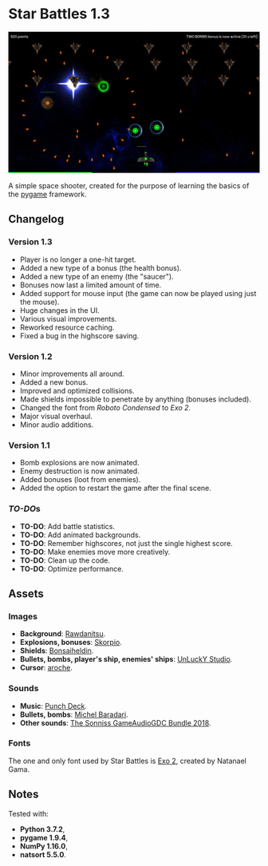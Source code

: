# Star Battles 1.3

![Screenshot](/Screenshot.jpeg?raw=true)

A simple space shooter, created for the purpose of learning the basics of the [pygame](https://www.pygame.org/) framework.

## Changelog

### Version 1.3

- Player is no longer a one-hit target.
- Added a new type of a bonus (the health bonus).
- Added a new type of an enemy (the "saucer").
- Bonuses now last a limited amount of time.
- Added support for mouse input (the game can now be played using just the mouse).
- Huge changes in the UI.
- Various visual improvements.
- Reworked resource caching.
- Fixed a bug in the highscore saving.

### Version 1.2

- Minor improvements all around.
- Added a new bonus.
- Improved and optimized collisions.
- Made shields impossible to penetrate by anything (bonuses included).
- Changed the font from *Roboto Condensed* to *Exo 2*.
- Major visual overhaul.
- Minor audio additions.

### Version 1.1

- Bomb explosions are now animated.
- Enemy destruction is now animated.
- Added bonuses (loot from enemies).
- Added the option to restart the game after the final scene.

### *TO-DO*s

- **TO-DO**: Add battle statistics.
- **TO-DO**: Add animated backgrounds.
- **TO-DO**: Remember highscore*s*, not just the single highest score.
- **TO-DO**: Make enemies move more creatively.
- **TO-DO**: Clean up the code.
- **TO-DO**: Optimize performance.

## Assets

### Images

- **Background**: [Rawdanitsu](https://opengameart.org/content/space-backgrounds-7).
- **Explosions, bonuses**: [Skorpio](https://opengameart.org/content/sci-fi-effects).
- **Shields**: [Bonsaiheldin](http://bonsaiheld.org/).
- **Bullets, bombs, player's ship, enemies' ships**: [UnLuckY Studio](https://opengameart.org/content/complete-spaceship-game-art-pack).
- **Cursor**:  [aroche](https://www.deviantart.com/aroche/art/Vienna-3-Rapture-90310351).

### Sounds

- **Music**: [Punch Deck](https://www.reddit.com/r/gamedev/comments/ak1iqz/i_make_orchestral_electronic_music_that_im_giving/).
- **Bullets, bombs**: [Michel Baradari](https://opengameart.org/content/4-projectile-launches).
- **Other sounds**: [The Sonniss GameAudioGDC Bundle 2018](https://www.reddit.com/r/gamedev/comments/85kzjw/30gb_of_high_quality_sound_effects_the_sonniss/).

### Fonts

The one and only font used by Star Battles is [Exo 2](https://fonts.google.com/specimen/Exo+2), created by Natanael Gama.

## Notes

Tested with:

- **Python 3.7.2**,
- **pygame 1.9.4**,
- **NumPy 1.16.0**,
- **natsort 5.5.0**.